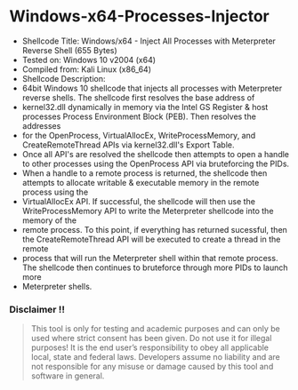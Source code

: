 # Windows-x64-Processes-Injector


* Shellcode Title:  Windows/x64 - Inject All Processes with Meterpreter Reverse Shell (655 Bytes)
* Tested on:        Windows 10 v2004 (x64)
* Compiled from:    Kali Linux (x86_64)
* Shellcode Description:
*   64bit Windows 10 shellcode that injects all processes with Meterpreter reverse shells. The shellcode first resolves the base address of 
*   kernel32.dll dynamically in memory via the Intel GS Register & host processes Process Environment Block (PEB). Then resolves the addresses 
*   for the OpenProcess, VirtualAllocEx, WriteProcessMemory, and CreateRemoteThread APIs via kernel32.dll's Export Table.
*   Once all API's are resolved the shellcode then attempts to open a handle to other processes using the OpenProcess API via bruteforcing the PIDs.
*   When a handle to a remote process is returned, the shellcode then attempts to allocate writable & executable memory in the remote process using the 
*   VirtualAllocEx API. If successful, the shellcode will then use the WriteProcessMemory API to write the Meterpreter shellcode into the memory of the 
*   remote process. To this point, if everything has returned sucessful, then the CreateRemoteThread API will be executed to create a thread in the remote
*   process that will run the Meterpreter shell within that remote process. The shellcode then continues to bruteforce through more PIDs to launch more
*   Meterpreter shells. 

### Disclaimer !!

> This tool is only for testing and academic purposes and can only be used where strict consent has been given. Do not use it for
> illegal purposes! It is the end user’s responsibility to obey all applicable local, state and federal laws. Developers assume no
> liability and are not responsible for any misuse or damage caused by this tool and software in general.
